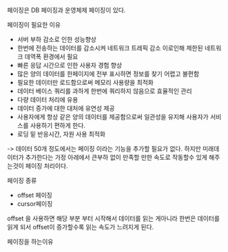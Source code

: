 페이징은 DB 페이징과
운영체제 페이징이 있다.

페이징이 필요한 이유
- 서버 부하 감소로 인한 성능향상
- 한번에 전송하는 데이터를 감소시켜 네트워크 트레픽 감소 이로인해 제한된 네트워크 데역폭 환경에서 필요
- 빠른 응답 시간으로 인한 사용자 경험 향상
- 많은 양의 데이터를 한페이지에 전부 표시하면 정보를 찾기 어렵고 불편함
- 필요한 데이터만 로드함으로써 메모리 사용량을 최적화
- 데이터 베이스 쿼리를 과하게  한번에 쿼리하지 않음으로 효율적인 관리
- 다량 데이터 처리에 유용
- 데이터 증가에 대한 대처에 유연성 제공
- 사용자에게 항상 같은 양의 데이터를 제공함으로써 일관성을 유지해 사용자가 서비스를 사용하기 편하게 한다.
- 로딩 밑 반응시간, 자원 사용 최적화

-> 데이터 50개 정도에서는 페이징 이라는 기능을 추가할 필요가 없다.
하지만 미래데이터가 추가한다는 가정 아레에서 큰부하 없이 만족할 만한 속도로 작동할수 있게 해주는것이 페이징 처리이다.

페이징 종류
- offset 페이징
- cursor페이징

offset 을 사용하면
해당 부분 부터 시작해서 데이터를 읽는 게아니라
한번은 데이터를 읽게 되서
offset이 증가할수록 읽는 속도가 느려지게 된다.

페이징을 하는이유
